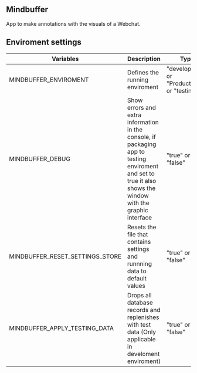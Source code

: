 ## Mindbuffer
App to make annotations with the visuals of a Webchat.


## Enviroment settings

| Variables | Description | Type |
|-|-|-|
| MINDBUFFER_ENVIROMENT |  Defines the running enviroment | "development" or "Production" or "testing" |
| MINDBUFFER_DEBUG | Show errors and extra information in the console, if packaging app to testing enviroment and set to true it also shows the window with the graphic interface | "true" or "false" |
| MINDBUFFER_RESET_SETTINGS_STORE | Resets the file that contains settings and runnning data to default values | "true" or "false" |
| MINDBUFFER_APPLY_TESTING_DATA | Drops all database records and replenishes with test data (Only applicable in develoment enviroment)| "true" or "false" |
